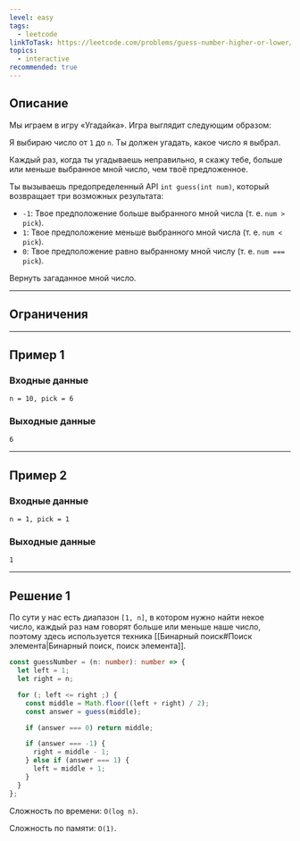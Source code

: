 ```yaml
---
level: easy
tags:
  - leetcode
linkToTask: https://leetcode.com/problems/guess-number-higher-or-lower/description/
topics:
  - interactive
recommended: true
---
```

## Описание

Мы играем в игру «Угадайка». Игра выглядит следующим образом:

Я выбираю число от `1` до `n`. Ты должен угадать, какое число я выбрал.

Каждый раз, когда ты угадываешь неправильно, я скажу тебе, больше или меньше выбранное мной число, чем твоё предложенное.

Ты вызываешь предопределенный API `int guess(int num)`, который возвращает три возможных результата:

- `-1`: Твое предположение больше выбранного мной числа (т. е. `num > pick`).
- `1`: Твое предположение меньше выбранного мной числа (т. е. `num < pick`).
- `0`: Твое предположение равно выбранному мной числу (т. е. `num === pick`).

Вернуть загаданное мной число.

---
## Ограничения

---
## Пример 1

### Входные данные

```
n = 10, pick = 6
```
### Выходные данные

```
6
```

---
## Пример 2

### Входные данные

```
n = 1, pick = 1
```
### Выходные данные

```
1
```

---
## Решение 1

По сути у нас есть диапазон `[1, n]`, в котором нужно найти некое число, каждый раз нам говорят больше или меньше наше число, поэтому здесь используется техника [[Бинарный поиск#Поиск элемента|Бинарный поиск, поиск элемента]].

```typescript
const guessNumber = (n: number): number => {
  let left = 1;
  let right = n;

  for (; left <= right ;) {
    const middle = Math.floor((left + right) / 2);
    const answer = guess(middle);

    if (answer === 0) return middle;

    if (answer === -1) {
      right = middle - 1;
    } else if (answer === 1) {
      left = middle + 1;
    }
  }
};
```

Сложность по времени: `O(log n)`.

Сложность по памяти: `O(1)`.